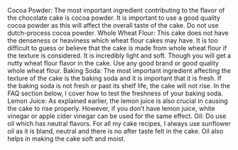 Cocoa Powder: The most important ingredient contributing to the flavor of the chocolate cake is cocoa powder. It is important to use a good quality cocoa powder as this will affect the overall taste of the cake. Do not use dutch-process cocoa powder.
Whole Wheat Flour: This cake does not have the denseness or heaviness which wheat flour cakes may have. It is too difficult to guess or believe that the cake is made from whole wheat flour if the texture is considered. It is incredibly light and soft. Though you will get a nutty wheat flour flavor in the cake. Use any good brand or good quality whole wheat flour.
Baking Soda: The most important ingredient affecting the texture of the cake is the baking soda and it is important that it is fresh. If the baking soda is not fresh or past its shelf life, the cake will not rise. In the FAQ section below, I cover how to test the freshness of your baking soda.
Lemon Juice: As explained earlier, the lemon juice is also crucial in causing the cake to rise properly. However, if you don’t have lemon juice, white vinegar or apple cider vinegar can be used for the same effect.
Oil: Do use oil which has neutral flavors. For all my cake recipes, I always use sunflower oil as it is bland, neutral and there is no after taste felt in the cake. Oil also helps in making the cake soft and moist.